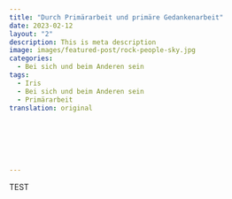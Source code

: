 ```yaml
---
title: "Durch Primärarbeit und primäre Gedankenarbeit"
date: 2023-02-12
layout: "2"
description: This is meta description
image: images/featured-post/rock-people-sky.jpg
categories:
  - Bei sich und beim Anderen sein
tags:
  - Iris
  - Bei sich und beim Anderen sein
  - Primärarbeit
translation: original







---
```


TEST